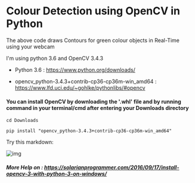 # Colour Detection using OpenCV in Python

The above code draws Contours for green colour objects in Real-Time using your webcam

I'm using python 3.6 and OpenCV 3.4.3

* Python 3.6  :
https://www.python.org/downloads/

* opencv_python-3.4.3+contrib-cp36-cp36m-win_amd64  :
https://www.lfd.uci.edu/~gohlke/pythonlibs/#opencv

#### You can install OpenCV by downloading the '.whl' file and by running command in your terminal/cmd after entering your Downloads directory
```
cd Downloads
```
```
pip install "opencv_python-3.4.3+contrib-cp36-cp36m-win_amd64" 
```



Try this markdown:

![img]()




##### More Help on  : https://solarianprogrammer.com/2016/09/17/install-opencv-3-with-python-3-on-windows/
